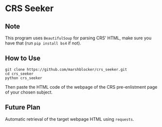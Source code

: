 # CRS Seeker

## Note
This program uses `BeautifulSoup` for parsing CRS' HTML, make sure you have that (run `pip install bs4` if not).

## How to Use
```
git clone https://github.com/marshblocker/crs_seeker.git
cd crs_seeker
python crs_seeker
```
Then paste the HTML code of the webpage of the CRS pre-enlistment page of your chosen subject.

## Future Plan
Automatic retrieval of the target webpage HTML using `requests`.

